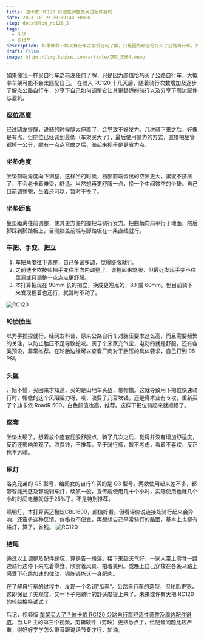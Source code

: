```yaml
---
title: 迪卡侬 RC120 舒适性调整及周边配件避坑
date: 2023-10-19 20:39:44 +0800
slug: decathlon_rc120_2
tags:
  - 生活
  - 自行车
description: 如果像我一样买自行车之前没任何了解，只是因为颜值恰巧买了公路自行车，大概率车架可能不会太匹配自己。在败入 RC120 十几天后，随着骑行次数增加及逐步了解点公路自行车，分享下自己如何调整它让其更舒适的骑行以及分享下周边配件与避坑。
draft: false
image: https://img.koobai.com/article/IMG_0564.webp
---
```

如果像我一样买自行车之前没任何了解，只是因为颜值恰巧买了公路自行车，大概率车架可能不会太匹配自己。
在败入 RC120 十几天后，随着骑行次数增加及逐步了解点公路自行车，分享下自己如何调整它让其更舒适的骑行以及分享下周边配件与避坑。

### 座位高度
经过网友提醒，说骑的时候腿太伸直了，会导致不好发力。几次骑下来之后，好像是有点，但座位已经调到最低（车架买大了），最后使用暴力的方式，直接把坐管锯掉一公分，腿有一点点弯曲之后，骑起来视乎是更省力点。

### 坐垫角度
坐垫前端角度向下调整，这样坐的时候，裆部前端留出的空隙更大，蛋蛋不挤压了，不会老卡着难受，舒适。当然想再更舒服一点，换一个中间镂空的坐垫。自己目前调整完，坐着还可以，暂时不换了。

### 坐垫距离
坐垫距离往前调整，使其更方便的握把与骑行发力。把曲柄向前平行于地面，然后脚踩到脚踏板上，目测膝盖前端与脚踏板在一条直线就行。

### 车把、手变、把立
1. 车把角度往下调整，自己多试多调，觉得舒服就行。
2. 之前迪卡侬技师把手变往里向内调整了，说握起来舒服，但最近发现手变不往里调或只调整一点点点更舒服。
3. 本打算把现在 90mm 长的把立，换成更短点的，80 或 60mm。但目前骑下来发现握着也还行，就暂时不动了。

![RC120](https://img.koobai.com/article/IMG_05731019.webp)
### 轮胎胎压
以为手捏捏就行，经网友科普，原来公路自行车对胎压要求这么高，而且需要频繁的关注，以防止胎压不足导致蛇咬。买了个米家充气宝，电动的就是舒服，还有各类预设，非常推荐。在轮胎边缘可以查看厂商对于胎压的具体要求，自己打到 96 PSI。

### 头盔
开始不懂，买回来才知道，买的是山地车头盔，带帽檐。这就导致用下把位快速骑行时，帽檐的这个风阻阻力呀，哎，浪费了几百块钱。还是得术业有专攻，重新买了个迪卡侬 RoadR 500，白色颜值也高，推荐。这样下把位骑起来就顺畅了。

### 座套
坐垫太硬了，想着放个座套屁股舒服点，骑了几次之后，觉得并没有增加舒适度，反而还影响美观了。浪费钱，不推荐。至于骑行裤，暂不考虑，看着不喜欢，反正也不远骑。

### 尾灯
洛克兄弟的 Q5 型号，给闺女的自行车买的是 Q3 型号。两款使用起来差不多，都带智能光感及智能刹车灯，续航一般，宣传能使用几十个小时，实际使用也就几个小时时间电量就低于25%了。不是特别推荐。

照明灯，本打算买迈极炫CBL1600，颜值好看。但看评价说连接处骑行起来会异响，还蛮多这种反馈。价格也不便宜，再想想自己平常骑行的路面，基本上也都有路灯，算了，省钱。
![RC120](https://img.koobai.com/article/IMG_0506.webp)
### 结尾

通过以上调整及配件踩坑，算是告一段落。接下来趁天气好，一家人带上零食一路边骑行边停下来吃着零食、欣赏着风景、拍着美照。或晚上自己穿梭在各条马路上感受下心跳加速的律动，锻炼锻炼这一身肥肉。

在了解自行车的过程中，发现一个名词“瓜车”。公路自行车的造型，但轮胎更宽，这即保证了美观度，又一下子把骑行的舒适度提上来了。未来或许有天把 RC120 的轮胎换换试试？

后记，视频版 [车架买大了？迪卡侬 RC120 公路自行车舒适性调整及周边配件避坑](https://www.bilibili.com/video/BV1pN411t7An)。当 UP 主的第三个视频，剪辑软件（剪映）更熟悉点了，但配音问题比较严重，得好好学学怎么录音跟说话节奏才行，加油。